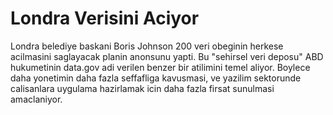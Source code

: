 # Londra Verisini Aciyor

Londra belediye baskani Boris Johnson 200 veri obeginin herkese
acilmasini saglayacak planin anonsunu yapti. Bu "sehirsel veri deposu"
ABD hukumetinin data.gov adi verilen benzer bir atilimini temel
aliyor. Boylece daha yonetimin daha fazla seffafliga kavusmasi, ve
yazilim sektorunde calisanlara uygulama hazirlamak icin daha fazla
firsat sunulmasi amaclaniyor.

